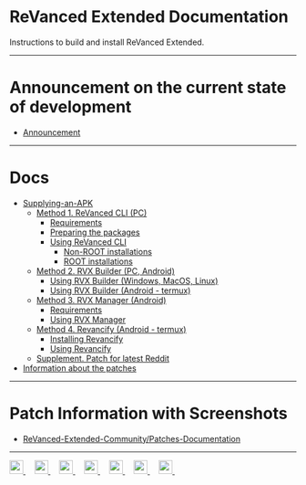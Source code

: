 # ReVanced Extended Documentation

Instructions to build and install ReVanced Extended.
___
# Announcement on the current state of development
- [Announcement](https://github.com/inotia00/revanced-documentation/blob/main/docs/announcement.md)
___
# Docs

- [Supplying-an-APK](https://github.com/inotia00/revanced-documentation/blob/main/docs/supplying-an-apk.md)
  - [Method 1. ReVanced CLI (PC)](https://github.com/inotia00/revanced-documentation/blob/main/docs/revanced-cli.md)
    - [Requirements](https://github.com/inotia00/revanced-documentation/blob/main/docs/revanced-cli.md#requirements)
    - [Preparing the packages](https://github.com/inotia00/revanced-documentation/blob/main/docs/revanced-cli.md#preparing-the-packages)
    - [Using ReVanced CLI](https://github.com/inotia00/revanced-documentation/blob/main/docs/revanced-cli.md#using-revanced-cli-pc)
      - [Non-ROOT installations](https://github.com/inotia00/revanced-documentation/blob/main/docs/revanced-cli.md#non-root-installations)
      - [ROOT installations](https://github.com/inotia00/revanced-documentation/blob/main/docs/revanced-cli.md#root-installations)
  - [Method 2. RVX Builder (PC, Android)](https://github.com/inotia00/revanced-documentation/blob/main/docs/rvx-builder.md)
    - [Using RVX Builder (Windows, MacOS, Linux)](https://github.com/inotia00/revanced-documentation/blob/main/docs/rvx-builder.md#using-rvx-builder-windows--macos--linux)
    - [Using RVX Builder (Android - termux)](https://github.com/inotia00/revanced-documentation/blob/main/docs/rvx-builder.md#using-rvx-builder-android---termux)
  - [Method 3. RVX Manager (Android)](https://github.com/inotia00/revanced-documentation/blob/main/docs/rvx-manager.md)
    - [Requirements](https://github.com/inotia00/revanced-documentation/blob/main/docs/rvx-manager.md#requirements)
    - [Using RVX Manager](https://github.com/inotia00/revanced-documentation/blob/main/docs/rvx-manager.md#using-rvx-manager)
  - [Method 4. Revancify (Android - termux)](https://github.com/inotia00/revanced-documentation/blob/main/docs/revancify.md)
    - [Installing Revancify](https://github.com/inotia00/revanced-documentation/blob/main/docs/revancify.md#installing-revancify-for-the-first-time)
    - [Using Revancify](https://github.com/inotia00/revanced-documentation/blob/main/docs/revancify.md#patching)
  - [Supplement. Patch for latest Reddit](https://github.com/inotia00/revanced-documentation/blob/main/docs/latest-reddit-patch-info.md)
- [Information about the patches](https://github.com/inotia00/revanced-documentation/blob/main/docs/information-about-patches.md)
___
# Patch Information with Screenshots

- [ReVanced-Extended-Community/Patches-Documentation](https://github.com/ReVanced-Extended-Community/Patches-Documentation#patches-with-screenshots)
___
<p align="left">
    <a href="https://github.com/inotia00/ReVanced_Extended">
        <picture>
            <source height="24px" media="(prefers-color-scheme: dark)" srcset="https://raw.githubusercontent.com/inotia00/revanced-documentation/main/images/platform-icons/github-mark-white.png" />
            <img height="24px" src="https://raw.githubusercontent.com/inotia00/revanced-documentation/main/images/platform-icons/github-mark.png" />
        </picture>
    </a>&nbsp;&nbsp;&nbsp;
    <a href="https://reddit.com/r/revancedextended">
         <picture>
            <source height="24px" media="(prefers-color-scheme: dark)" srcset="https://raw.githubusercontent.com/inotia00/revanced-documentation/main/images/platform-icons/reddit-logo-flat-circle.png" />
            <img height="24px" src="https://raw.githubusercontent.com/inotia00/revanced-documentation/main/images/platform-icons/reddit-logo-flat-circle.png" />
        </picture>
    </a>&nbsp;&nbsp;&nbsp;
    <a href="https://t.me/revanced_extended">
        <picture>
            <source height="24px" media="(prefers-color-scheme: dark)" srcset="https://raw.githubusercontent.com/inotia00/revanced-documentation/main/images/platform-icons/telegram-logo.png" />
            <img height="24px" src="https://raw.githubusercontent.com/inotia00/revanced-documentation/main/images/platform-icons/telegram-logo.png" />
        </picture>
    </a>&nbsp;&nbsp;&nbsp;
    <a href="https://t.me/revanced_extended_chat">
        <picture>
            <source height="24px" media="(prefers-color-scheme: dark)" srcset="https://raw.githubusercontent.com/inotia00/revanced-documentation/main/images/platform-icons/telegram-logo.png" />
            <img height="24px" src="https://raw.githubusercontent.com/inotia00/revanced-documentation/main/images/platform-icons/telegram-logo.png" />
        </picture>
    </a>&nbsp;&nbsp;&nbsp;
    <a href="https://t.me/revanced_extended_repo">
        <picture>
            <source height="24px" media="(prefers-color-scheme: dark)" srcset="https://raw.githubusercontent.com/inotia00/revanced-documentation/main/images/platform-icons/telegram-logo.png" />
            <img height="24px" src="https://raw.githubusercontent.com/inotia00/revanced-documentation/main/images/platform-icons/telegram-logo.png" />
        </picture>
    </a>&nbsp;&nbsp;&nbsp;
    <a href="https://crowdin.com/project/revancedextended">
        <picture>
            <source height="24px" media="(prefers-color-scheme: dark)" srcset="https://raw.githubusercontent.com/inotia00/revanced-documentation/main/images/platform-icons/crowdin-logo-white.png" />
            <img height="24px" src="https://raw.githubusercontent.com/inotia00/revanced-documentation/main/images/platform-icons/crowdin-logo-dark.png" />
        </picture>
    </a>&nbsp;&nbsp;&nbsp;
    <a href="https://crowdin.com/project/revancedmusicextended">
        <picture>
            <source height="24px" media="(prefers-color-scheme: dark)" srcset="https://raw.githubusercontent.com/inotia00/revanced-documentation/main/images/platform-icons/crowdin-logo-white.png" />
            <img height="24px" src="https://raw.githubusercontent.com/inotia00/revanced-documentation/main/images/platform-icons/crowdin-logo-dark.png" />
        </picture>
    </a>&nbsp;&nbsp;&nbsp;
</p>